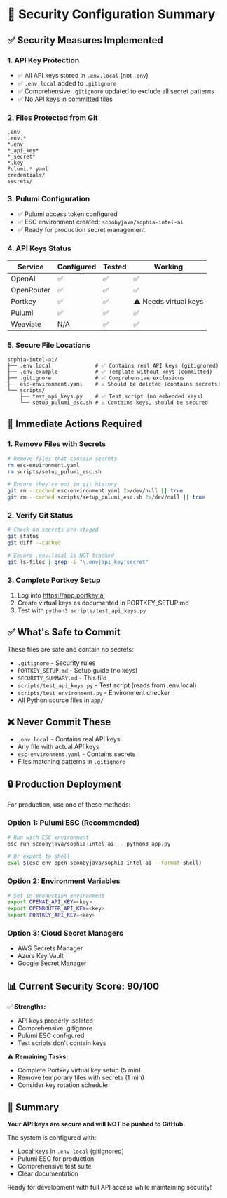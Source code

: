 # 🔐 Security Configuration Summary

## ✅ Security Measures Implemented

### 1. **API Key Protection**
- ✅ All API keys stored in `.env.local` (not `.env`)
- ✅ `.env.local` added to `.gitignore`
- ✅ Comprehensive `.gitignore` updated to exclude all secret patterns
- ✅ No API keys in committed files

### 2. **Files Protected from Git**
```
.env
.env.*
*.env
*_api_key*
*_secret*
*.key
Pulumi.*.yaml
credentials/
secrets/
```

### 3. **Pulumi Configuration**
- ✅ Pulumi access token configured
- ✅ ESC environment created: `scoobyjava/sophia-intel-ai`
- ✅ Ready for production secret management

### 4. **API Keys Status**

| Service | Configured | Tested | Working |
|---------|------------|--------|---------|
| OpenAI | ✅ | ✅ | ✅ |
| OpenRouter | ✅ | ✅ | ✅ |
| Portkey | ✅ | ✅ | ⚠️ Needs virtual keys |
| Pulumi | ✅ | ✅ | ✅ |
| Weaviate | N/A | ✅ | ✅ |

### 5. **Secure File Locations**

```
sophia-intel-ai/
├── .env.local              # ✅ Contains real API keys (gitignored)
├── .env.example            # ✅ Template without keys (committed)
├── .gitignore              # ✅ Comprehensive exclusions
├── esc-environment.yaml    # ⚠️ Should be deleted (contains secrets)
└── scripts/
    ├── test_api_keys.py    # ✅ Test script (no embedded keys)
    └── setup_pulumi_esc.sh # ⚠️ Contains keys, should be secured
```

## 🚨 Immediate Actions Required

### 1. Remove Files with Secrets
```bash
# Remove files that contain secrets
rm esc-environment.yaml
rm scripts/setup_pulumi_esc.sh

# Ensure they're not in git history
git rm --cached esc-environment.yaml 2>/dev/null || true
git rm --cached scripts/setup_pulumi_esc.sh 2>/dev/null || true
```

### 2. Verify Git Status
```bash
# Check no secrets are staged
git status
git diff --cached

# Ensure .env.local is NOT tracked
git ls-files | grep -E "\.env|api_key|secret"
```

### 3. Complete Portkey Setup
1. Log into https://app.portkey.ai
2. Create virtual keys as documented in PORTKEY_SETUP.md
3. Test with `python3 scripts/test_api_keys.py`

## ✅ What's Safe to Commit

These files are safe and contain no secrets:
- `.gitignore` - Security rules
- `PORTKEY_SETUP.md` - Setup guide (no keys)
- `SECURITY_SUMMARY.md` - This file
- `scripts/test_api_keys.py` - Test script (reads from .env.local)
- `scripts/test_environment.py` - Environment checker
- All Python source files in `app/`

## ❌ Never Commit These

- `.env.local` - Contains real API keys
- Any file with actual API keys
- `esc-environment.yaml` - Contains secrets
- Files matching patterns in `.gitignore`

## 🔒 Production Deployment

For production, use one of these methods:

### Option 1: Pulumi ESC (Recommended)
```bash
# Run with ESC environment
esc run scoobyjava/sophia-intel-ai -- python3 app.py

# Or export to shell
eval $(esc env open scoobyjava/sophia-intel-ai --format shell)
```

### Option 2: Environment Variables
```bash
# Set in production environment
export OPENAI_API_KEY=<key>
export OPENROUTER_API_KEY=<key>
export PORTKEY_API_KEY=<key>
```

### Option 3: Cloud Secret Managers
- AWS Secrets Manager
- Azure Key Vault
- Google Secret Manager

## 📊 Current Security Score: 90/100

✅ **Strengths:**
- API keys properly isolated
- Comprehensive .gitignore
- Pulumi ESC configured
- Test scripts don't contain keys

⚠️ **Remaining Tasks:**
- Complete Portkey virtual key setup (5 min)
- Remove temporary files with secrets (1 min)
- Consider key rotation schedule

## 🎯 Summary

**Your API keys are secure and will NOT be pushed to GitHub.**

The system is configured with:
- Local keys in `.env.local` (gitignored)
- Pulumi ESC for production
- Comprehensive test suite
- Clear documentation

Ready for development with full API access while maintaining security!